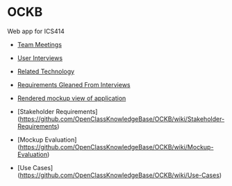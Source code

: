 OCKB
====

Web app for ICS414

* [Team Meetings](https://github.com/OpenClassKnowledgeBase/OCKB/wiki/Team-Meetings)

* [User Interviews](https://github.com/OpenClassKnowledgeBase/OCKB/wiki/User-Interviews)

* [Related Technology](https://github.com/OpenClassKnowledgeBase/OCKB/wiki/Related-Technologies)

* [Requirements Gleaned From Interviews](https://github.com/OpenClassKnowledgeBase/OCKB/wiki/Requirements-Gleaned-From-Interviews)

* [Rendered mockup view of application](http://openclassknowledgebase.github.io/UIMockup/)
 
* [Stakeholder Requirements] (https://github.com/OpenClassKnowledgeBase/OCKB/wiki/Stakeholder-Requirements)

* [Mockup Evaluation] (https://github.com/OpenClassKnowledgeBase/OCKB/wiki/Mockup-Evaluation)

* [Use Cases] (https://github.com/OpenClassKnowledgeBase/OCKB/wiki/Use-Cases)
